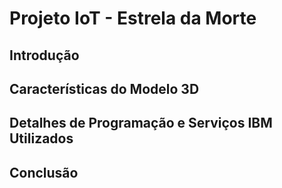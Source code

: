 # Projeto IoT - Estrela da Morte

## Introdução

## Características do Modelo 3D

## Detalhes de Programação e Serviços IBM Utilizados

## Conclusão

